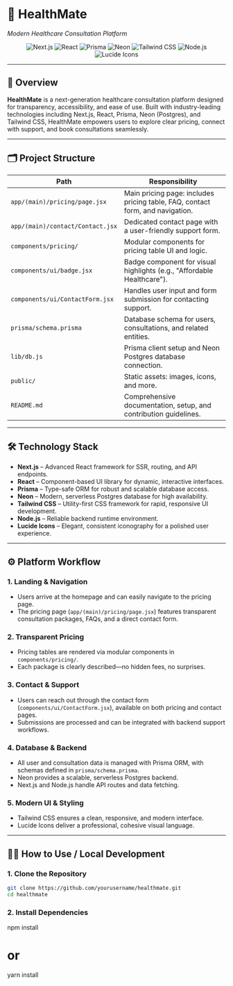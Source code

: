 
# 🏥 **HealthMate**  

*Modern Healthcare Consultation Platform*

<p align="center">
  <img src="https://img.shields.io/badge/Next.js-000?logo=nextdotjs&logoColor=white" alt="Next.js" />
  <img src="https://img.shields.io/badge/React-20232a?logo=react&logoColor=61dafb" alt="React" />
  <img src="https://img.shields.io/badge/Prisma-2D3748?logo=prisma&logoColor=white" alt="Prisma" />
  <img src="https://img.shields.io/badge/Neon-008cff?logo=postgresql&logoColor=white" alt="Neon" />
  <img src="https://img.shields.io/badge/Tailwind_CSS-38bdf8?logo=tailwindcss&logoColor=white" alt="Tailwind CSS" />
  <img src="https://img.shields.io/badge/Node.js-339933?logo=node.js&logoColor=white" alt="Node.js" />
  <img src="https://img.shields.io/badge/Lucide-000?logo=lucide&logoColor=white" alt="Lucide Icons" />
</p>

---

## 🚀 **Overview**

**HealthMate** is a next-generation healthcare consultation platform designed for transparency, accessibility, and ease of use. Built with industry-leading technologies including Next.js, React, Prisma, Neon (Postgres), and Tailwind CSS, HealthMate empowers users to explore clear pricing, connect with support, and book consultations seamlessly.

---

## 🗂️ **Project Structure**

| Path                                       |  Responsibility                                                                               |
|--------------------------------------------|-----------------------------------------------------------------------------------------------|
| `app/(main)/pricing/page.jsx`              | Main pricing page: includes pricing table, FAQ, contact form, and navigation.                 |
| `app/(main)/contact/Contact.jsx`           | Dedicated contact page with a user-friendly support form.                                     |
| `components/pricing/`                      | Modular components for pricing table UI and logic.                                            |
| `components/ui/badge.jsx`                  | Badge component for visual highlights (e.g., "Affordable Healthcare").                        |
| `components/ui/ContactForm.jsx`            | Handles user input and form submission for contacting support.                                |
| `prisma/schema.prisma`                     | Database schema for users, consultations, and related entities.                               |
| `lib/db.js`                                | Prisma client setup and Neon Postgres database connection.                                    |
| `public/`                                  | Static assets: images, icons, and more.                                                       |
| `README.md`                                | Comprehensive documentation, setup, and contribution guidelines.                              |

---

## 🛠️ **Technology Stack**

- **Next.js** – Advanced React framework for SSR, routing, and API endpoints.
- **React** – Component-based UI library for dynamic, interactive interfaces.
- **Prisma** – Type-safe ORM for robust and scalable database access.
- **Neon** – Modern, serverless Postgres database for high availability.
- **Tailwind CSS** – Utility-first CSS framework for rapid, responsive UI development.
- **Node.js** – Reliable backend runtime environment.
- **Lucide Icons** – Elegant, consistent iconography for a polished user experience.

---

## ⚙️ **Platform Workflow**

### 1. **Landing & Navigation**

- Users arrive at the homepage and can easily navigate to the pricing page.
- The pricing page (`app/(main)/pricing/page.jsx`) features transparent consultation packages, FAQs, and a direct contact form.

### 2. **Transparent Pricing**

- Pricing tables are rendered via modular components in `components/pricing/`.
- Each package is clearly described—no hidden fees, no surprises.

### 3. **Contact & Support**

- Users can reach out through the contact form (`components/ui/ContactForm.jsx`), available on both pricing and contact pages.
- Submissions are processed and can be integrated with backend support workflows.

### 4. **Database & Backend**

- All user and consultation data is managed with Prisma ORM, with schemas defined in `prisma/schema.prisma`.
- Neon provides a scalable, serverless Postgres backend.
- Next.js and Node.js handle API routes and data fetching.

### 5. **Modern UI & Styling**

- Tailwind CSS ensures a clean, responsive, and modern interface.
- Lucide Icons deliver a professional, cohesive visual language.

---

## 🧑‍💻 How to Use / Local Development

### 1. Clone the Repository

```bash
git clone https://github.com/yourusername/healthmate.git
cd healthmate 

```
### 2. Install Dependencies  
 npm install
# or
yarn install






